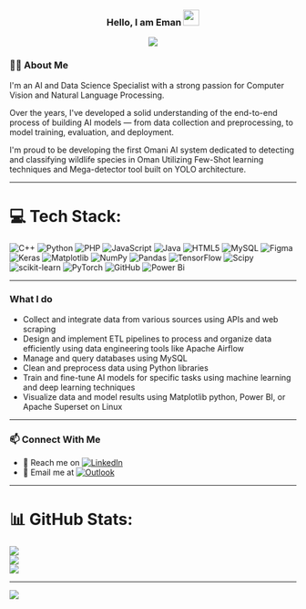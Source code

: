
<h3 align="center">
  Hello, I am Eman 
  <img src="https://media.giphy.com/media/hvRJCLFzcasrR4ia7z/giphy.gif" width="28">
</h3>
<p align="center">
  <a href="https://github.com/DenverCoder1/readme-typing-svg"><img src="https://readme-typing-svg.herokuapp.com/?lines=AI%20and%20Data%20Science%20Specialist;Always%20learning%20new%20things&font=Fira%20Code&center=true&width=440&height=45&color=f75c7e&vCenter=true&size=22"></a>
</p> 


### 👩‍💻 About Me

I'm an AI and Data Science Specialist with a strong passion for Computer Vision and Natural Language Processing.

Over the years, I've developed a solid understanding of the end-to-end process of building AI models — from data collection and preprocessing, to model training, evaluation, and deployment.

I'm proud to be developing the first Omani AI system dedicated to detecting and classifying wildlife species in Oman Utilizing Few-Shot learning techniques and Mega-detector tool built on YOLO architecture.

--- 

# 💻 Tech Stack:
![C++](https://img.shields.io/badge/c++-%2300599C.svg?style=for-the-badge&logo=c%2B%2B&logoColor=white) ![Python](https://img.shields.io/badge/python-3670A0?style=for-the-badge&logo=python&logoColor=ffdd54) ![PHP](https://img.shields.io/badge/php-%23777BB4.svg?style=for-the-badge&logo=php&logoColor=white) ![JavaScript](https://img.shields.io/badge/javascript-%23323330.svg?style=for-the-badge&logo=javascript&logoColor=%23F7DF1E) ![Java](https://img.shields.io/badge/java-%23ED8B00.svg?style=for-the-badge&logo=openjdk&logoColor=white) ![HTML5](https://img.shields.io/badge/html5-%23E34F26.svg?style=for-the-badge&logo=html5&logoColor=white) ![MySQL](https://img.shields.io/badge/mysql-4479A1.svg?style=for-the-badge&logo=mysql&logoColor=white) ![Figma](https://img.shields.io/badge/figma-%23F24E1E.svg?style=for-the-badge&logo=figma&logoColor=white) ![Keras](https://img.shields.io/badge/Keras-%23D00000.svg?style=for-the-badge&logo=Keras&logoColor=white) ![Matplotlib](https://img.shields.io/badge/Matplotlib-%23ffffff.svg?style=for-the-badge&logo=Matplotlib&logoColor=black) ![NumPy](https://img.shields.io/badge/numpy-%23013243.svg?style=for-the-badge&logo=numpy&logoColor=white) ![Pandas](https://img.shields.io/badge/pandas-%23150458.svg?style=for-the-badge&logo=pandas&logoColor=white) ![TensorFlow](https://img.shields.io/badge/TensorFlow-%23FF6F00.svg?style=for-the-badge&logo=TensorFlow&logoColor=white) ![Scipy](https://img.shields.io/badge/SciPy-%230C55A5.svg?style=for-the-badge&logo=scipy&logoColor=%white) ![scikit-learn](https://img.shields.io/badge/scikit--learn-%23F7931E.svg?style=for-the-badge&logo=scikit-learn&logoColor=white) ![PyTorch](https://img.shields.io/badge/PyTorch-%23EE4C2C.svg?style=for-the-badge&logo=PyTorch&logoColor=white) ![GitHub](https://img.shields.io/badge/github-%23121011.svg?style=for-the-badge&logo=github&logoColor=white) ![Power Bi](https://img.shields.io/badge/power_bi-F2C811?style=for-the-badge&logo=powerbi&logoColor=black)

---

### What I do 

- Collect and integrate data from various sources using APIs and web scraping
- Design and implement ETL pipelines to process and organize data efficiently using data engineering tools like Apache Airflow
- Manage and query databases using MySQL 
- Clean and preprocess data using Python libraries   
- Train and fine-tune AI models for specific tasks using machine learning and deep learning techniques
- Visualize data and model results using Matplotlib python, Power BI, or Apache Superset on Linux

---
### 📫 Connect With Me
 
- 💬 Reach me on [![LinkedIn](https://img.shields.io/badge/LinkedIn-blue?logo=linkedin&logoColor=white)](https://www.linkedin.com/in/eman-al-hajri/)
- 📧 Email me at [![Outlook](https://img.shields.io/badge/Outlook-0078D4?logo=microsoft-outlook&logoColor=white)](mailto:emaanhajri@gmail.com)

---

# 📊 GitHub Stats:
![](https://github-readme-stats.vercel.app/api?username=1iEman&theme=calm_pink&hide_border=false&include_all_commits=false&count_private=false)<br/>
![](https://nirzak-streak-stats.vercel.app/?user=1iEman&theme=calm_pink&hide_border=false)<br/>
![](https://github-readme-stats.vercel.app/api/top-langs/?username=1iEman&theme=calm_pink&hide_border=false&include_all_commits=false&count_private=false&layout=compact)

---
[![](https://visitcount.itsvg.in/api?id=1iEman&icon=0&color=0)](https://visitcount.itsvg.in)


<!-- Proudly created with GPRM ( https://gprm.itsvg.in ) -->
